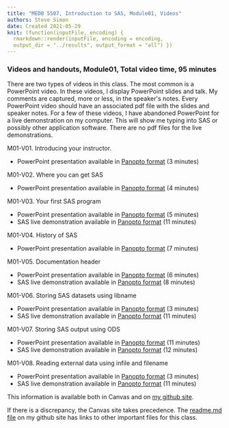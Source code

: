 ```yaml
---
title: "MEDB 5507, Introduction to SAS, Module01, Videos"
authors: Steve Simon
date: Created 2021-05-29
knit: (function(inputFile, encoding) {
  rmarkdown::render(inputFile, encoding = encoding,
  output_dir = "../results", output_format = "all") }) 
---
```


### Videos and handouts, Module01, Total video time, 95 minutes

There are two types of videos in this class. The most common is a PowerPoint video. In these videos, I display PowerPoint slides and talk. My comments are captured, more or less, in the speaker's notes. Every PowerPoint video should have an associated pdf file with the slides and speaker notes. For a few of these videos, I have abandoned PowerPoint for a live demonstration on my computer. This will show me typing into SAS or possibly other application software. There are no pdf files for the live demonstrations.

M01-V01. Introducing your instructor. 
+ PowerPoint presentation available in [Panopto format][m01v01] (3 minutes)

M01-V02. Where you can get SAS
+ PowerPoint presentation available in [Panopto format][m01v02] (4 minutes)

M01-V03. Your first SAS program
+ PowerPoint presentation available in [Panopto format][m01V03] (5 minutes)
+ SAS live demonstration available in [Panopto format][m01v03a] (11 minutes)

M01-V04. History of SAS
+ PowerPoint presentation available in [Panopto format][m01v04] (7 minutes)

M01-V05. Documentation header
+ PowerPoint presentation available in [Panopto format][m01v05] (6 minutes)
+ SAS live demonstration available in [Panopto format][m01v05a] (8 minutes)

M01-V06. Storing SAS datasets using libname
+ PowerPoint presentation available in [Panopto format][m01v06] (3 minutes)
+ SAS live demonstration available in [Panopto format][m01v06a] (11 minutes)

M01-V07. Storing SAS output using ODS
+ PowerPoint presentation available in [Panopto format][m01v07] (11 minutes)
+ SAS live demonstration available in [Panopto format][m01v07a] (12 minutes)

M01-V08. Reading external data using infile and filename
+ PowerPoint presentation available in [Panopto format][m01v08] (3 minutes)
+ SAS live demonstration available in [Panopto format][m01v08a] (11 minutes)

This information is available both in Canvas and on [my github site][thisf].

If there is a discrepancy, the Canvas site takes precedence. The [readme.md file][mygit] on my github site has links to other important files for this class.

<!---my git--->
[thisf]: https://github.com/pmean/introduction-to-sas/blob/master/modules/5507-01-videos.md
[mygit]: https://github.com/pmean/introduction-to-sas/blob/master/README.md

[m01v01]: https://umsystem.hosted.panopto.com/Panopto/Pages/Viewer.aspx?id=700eeac6-121e-46d6-a080-ad4500e4c370
[m01v02]: https://umsystem.hosted.panopto.com/Panopto/Pages/Viewer.aspx?id=a1030297-ab65-4916-a913-ad4500e5d72a
[m01v03]: https://umsystem.hosted.panopto.com/Panopto/Pages/Viewer.aspx?id=c9b57b4f-3c10-4452-846e-ad4500e79d1c
[m01v04]: https://umsystem.hosted.panopto.com/Panopto/Pages/Viewer.aspx?id=581a095f-76d2-4cc4-9915-ad4500e9258b
[m01v05]: https://umsystem.hosted.panopto.com/Panopto/Pages/Viewer.aspx?id=7f15273f-eac7-44b0-8185-ad4500ec1910
[m01v06]: https://umsystem.hosted.panopto.com/Panopto/Pages/Viewer.aspx?id=8939958a-d768-45dc-b544-ad4500f6261a
[m01v07]: https://umsystem.hosted.panopto.com/Panopto/Pages/Viewer.aspx?id=585aaf55-3c25-4e7d-969b-ad4500f74c55
[m01v08]: https://umsystem.hosted.panopto.com/Panopto/Pages/Viewer.aspx?id=e2e5c875-eb04-48c5-8764-ad4500f838ae

[m01v03a]: https://umsystem.hosted.panopto.com/Panopto/Pages/Viewer.aspx?id=1151e938-5f2c-4e76-bc0f-ad4500fb91a5
[m01v05a]: https://umsystem.hosted.panopto.com/Panopto/Pages/Viewer.aspx?id=0b8e1d29-5f3f-4b3e-94ca-ad4501006f02
[m01v06a]: https://umsystem.hosted.panopto.com/Panopto/Pages/Viewer.aspx?id=963be955-cb09-48d5-973b-ad45010475c7
[m01v07a]: https://umsystem.hosted.panopto.com/Panopto/Pages/Viewer.aspx?id=dea22af5-cc6f-4ec6-9034-ad4501080b71
[m01v08a]: https://umsystem.hosted.panopto.com/Panopto/Pages/Viewer.aspx?id=8675ded2-f735-407b-87ef-ad4501107d0e

